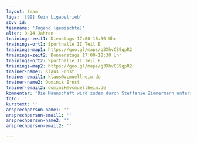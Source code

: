 ```yaml
---
layout: team
liga: '[99] Kein Ligabetrieb'
sbvv_id: 
teamname: 'Jugend (gemischte)'
alter: 9-14 Jahren
trainings-zeit1: Dienstags 17:00-18:30 Uhr
trainings-ort1: Sporthalle II Teil E
trainings-map1: https://goo.gl/maps/g3XhvCS9gpR2
trainings-zeit2: Donnerstags 17:00-18:30 Uhr
trainings-ort2: Sporthalle II Teil E
trainings-map2: https://goo.gl/maps/g3XhvCS9gpR2
trainer-name1: Klaus Ernst
trainer-email1: klaus@vcmuellheim.de
trainer-name2: Dominik Ernst
trainer-email2: dominik@vcmuellheim.de
kommentar: 'Die Mannschaft wird zudem durch Steffanie Zimmermann unterstützt und betreut.'
foto: ''
kurztext: ''
ansprechperson-name1: ''
ansprechperson-email1: ''
ansprechperson-name2: ''
ansprechperson-email2: ''

---
```

